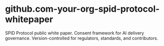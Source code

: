 # github.com-your-org-spid-protocol-whitepaper
SPID Protocol public white paper. Consent framework for AI delivery governance. Version-controlled for regulators, standards, and contributors.
